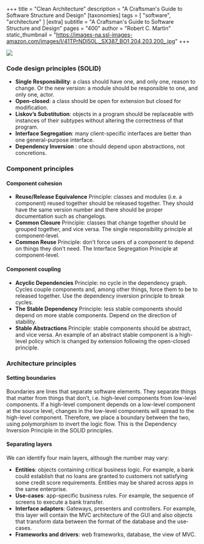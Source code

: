 +++
title = "Clean Architecture"
description = "A Craftsman's Guide to Software Structure and Design"
[taxonomies]
tags = [ "software", "architecture" ]
[extra]
subtitle = "A Craftsman's Guide to Software Structure and Design"
pages = "400"
author = "Robert C. Martin"
static_thumbnail = "https://images-na.ssl-images-amazon.com/images/I/41TPrNDI50L._SX387_BO1,204,203,200_.jpg"
+++

<img border="0" src="https://images-na.ssl-images-amazon.com/images/I/41TPrNDI50L._SX387_BO1,204,203,200_.jpg" >

<!-- more -->

### Code design principles (SOLID)

- **Single Responsibility**: a class should have one, and only one, reason to change. Or the new version: a module
  should be responsible to one, and only one, actor.
- **Open-closed**: a class should be open for extension but closed for modification.
- **Liskov’s Substitution**: objects in a program should be replaceable with instances of their subtypes without
  altering the correctness of that program.
- **Interface Segregation**: many client-specific interfaces are better than one general-purpose interface.
- **Dependency Inversion** : one should depend upon abstractions, not concretions.

### Component principles

#### Component cohesion

- **Reuse/Release Equivalence** Principle: classes and modules (i.e. a component) reused together should be released
  together. They should have the same version number and there should be proper documentation such as changelogs.
- **Common Closure** Principle: classes that change together should be grouped together, and vice versa. The single
  responsibility principle at component-level.
- **Common Reuse** Principle: don’t force users of a component to depend on things they don’t need. The Interface
  Segregation Principle at component-level.

#### Component coupling

- **Acyclic Dependencies** Principle: no cycle in the dependency graph. Cycles couple components and, among other
  things, force them to be to released together. Use the dependency inversion principle to break cycles.
- **The Stable Dependency** Principle: less stable components should depend on more stable components. Depend on the
  direction of stability.
- **Stable Abstractions** Principle: stable components should be abstract, and vice versa. An example of an abstract
  stable component is a high-level policy which is changed by extension following the open-closed principle.

### Architecture principles

#### Setting boundaries

Boundaries are lines that separate software elements. They separate things that matter from things that don’t, i.e.
high-level components from low-level components. If a high-level component depends on a low-level component at the
source level, changes in the low-level components will spread to the high-level component. Therefore, we place a
boundary between the two, using polymorphism to invert the logic flow. This is the Dependency Inversion Principle in the
SOLID principles.

#### Separating layers

We can identify four main layers, although the number may vary:

- **Entities**: objects containing critical business logic. For example, a bank could establish that no loans are
  granted to customers not satisfying some credit score requirements. Entities may be shared across apps in the same
  enterprise.
- **Use-cases**: app-specific business rules. For example, the sequence of screens to execute a bank transfer.
- **Interface adapters**: Gateways, presenters and controllers. For example, this layer will contain the MVC
  architecture of the GUI and also objects that transform data between the format of the database and the use-cases.
- **Frameworks and drivers**: web frameworks, database, the view of MVC.


